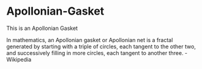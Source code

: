 # Apollonian-Gasket
This is an Apollonian Gasket

In mathematics, an Apollonian gasket or Apollonian net is a fractal generated by starting with a triple of circles, each tangent to the other two, and successively filling in more circles, each tangent to another three. -Wikipedia
